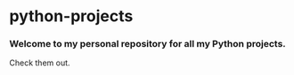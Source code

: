 # python-projects
### Welcome to my personal repository for all my Python projects.

Check them out.
